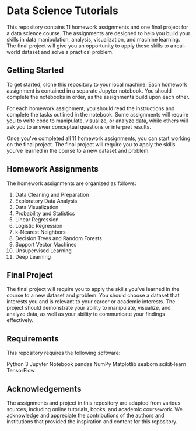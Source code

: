 # Data Science Tutorials
This repository contains 11 homework assignments and one final project for a data science course. The assignments are designed to help you build your skills in data manipulation, analysis, visualization, and machine learning. The final project will give you an opportunity to apply these skills to a real-world dataset and solve a practical problem.

## Getting Started
To get started, clone this repository to your local machine. Each homework assignment is contained in a separate Jupyter notebook. You should complete the notebooks in order, as the assignments build upon each other.

For each homework assignment, you should read the instructions and complete the tasks outlined in the notebook. Some assignments will require you to write code to manipulate, visualize, or analyze data, while others will ask you to answer conceptual questions or interpret results.

Once you've completed all 11 homework assignments, you can start working on the final project. The final project will require you to apply the skills you've learned in the course to a new dataset and problem.

## Homework Assignments
The homework assignments are organized as follows:

1. Data Cleaning and Preparation
2. Exploratory Data Analysis
3. Data Visualization
4. Probability and Statistics
5. Linear Regression
6. Logistic Regression
7. k-Nearest Neighbors
8. Decision Trees and Random Forests
9. Support Vector Machines
10. Unsupervised Learning
11. Deep Learning

## Final Project
The final project will require you to apply the skills you've learned in the course to a new dataset and problem. You should choose a dataset that interests you and is relevant to your career or academic interests. The project should demonstrate your ability to manipulate, visualize, and analyze data, as well as your ability to communicate your findings effectively.

## Requirements
This repository requires the following software:

Python 3
Jupyter Notebook
pandas
NumPy
Matplotlib
seaborn
scikit-learn
TensorFlow

## Acknowledgements
The assignments and project in this repository are adapted from various sources, including online tutorials, books, and academic coursework. We acknowledge and appreciate the contributions of the authors and institutions that provided the inspiration and content for this repository.
